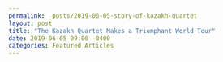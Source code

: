 ```yaml
---
permalink: _posts/2019-06-05-story-of-kazakh-quartet
layout: post
title: "The Kazakh Quartet Makes a Triumphant World Tour"
date: 2019-06-05 09:00 -0400
categories: Featured Articles
---
```

